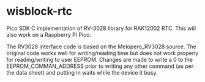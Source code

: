 # wisblock-rtc
Pico SDK C implementation of RV-3028 library for RAK12002 RTC. This will also work on a Raspberry Pi Pico.

The RV3028 interface code is based on the Melopero_RV3028 source. The original code works well for writing/reading time but does not work properly for reading/writing to user EEPROM. Changes are made to write a 0 to the EEPROM_COMMAN_ADDRESS prior to writing any other command (as per the data sheet) and putting in waits while the device it busy.


